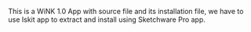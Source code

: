 This is a WiNK 1.0 App with source file and its installation file, we have to use Iskit app to extract and install using Sketchware Pro app.
